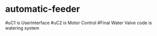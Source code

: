 # automatic-feeder
#uC1 is UserInterface 
#uC2 is Motor Control 
#Final Water Valve code is watering system
